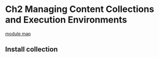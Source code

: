 # Ch2 Managing Content Collections and Execution Environments

[module map](https://github.com/ansible/ansible/blob/devel/lib/ansible/config/ansible_builtin_runtime.yml )

## Install collection
